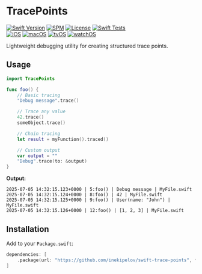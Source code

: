 # TracePoints
[![Swift Version](https://img.shields.io/badge/Swift-5.1+-orange.svg)](https://swift.org/)
[![SPM](https://img.shields.io/badge/SPM-compatible-brightgreen.svg)](https://swift.org/package-manager/)
[![License](https://img.shields.io/badge/license-MIT-blue.svg)](LICENSE)
[![Swift Tests](https://github.com/inekipelov/swift-codable-advance/actions/workflows/swift.yml/badge.svg)](https://github.com/inekipelov/swift-trace-points/actions/workflows/swift.yml)  
[![iOS](https://img.shields.io/badge/iOS-11.0+-blue.svg)](https://developer.apple.com/ios/)
[![macOS](https://img.shields.io/badge/macOS-10.13+-white.svg)](https://developer.apple.com/macos/)
[![tvOS](https://img.shields.io/badge/tvOS-11.0+-black.svg)](https://developer.apple.com/tvos/)
[![watchOS](https://img.shields.io/badge/watchOS-4.0+-orange.svg)](https://developer.apple.com/watchos/)

Lightweight debugging utility for creating structured trace points.

## Usage

```swift
import TracePoints

func foo() {
    // Basic tracing
    "Debug message".trace()

    // Trace any value
    42.trace()
    someObject.trace()

    // Chain tracing
    let result = myFunction().traced()

    // Custom output
    var output = ""
    "Debug".trace(to: &output)
}

```

**Output:**
```
2025-07-05 14:32:15.123+0000 | 5:foo() | Debug message | MyFile.swift
2025-07-05 14:32:15.124+0000 | 8:foo() | 42 | MyFile.swift
2025-07-05 14:32:15.125+0000 | 9:foo() | User(name: "John") | MyFile.swift
2025-07-05 14:32:15.126+0000 | 12:foo() | [1, 2, 3] | MyFile.swift
```

## Installation

Add to your `Package.swift`:

```swift
dependencies: [
    .package(url: "https://github.com/inekipelov/swift-trace-points", from: "0.1.0")
]
```